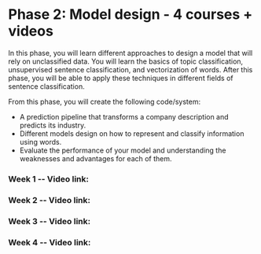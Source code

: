 # Phase 2: Model design - 4 courses + videos

In this phase, you will learn different approaches to design a model that will rely on unclassified data. You will learn the basics of topic classification, unsupervised sentence classification, and vectorization of words. After this phase, you will be able to apply these techniques in different fields of sentence classification.

From this phase, you will create the following code/system:
- A prediction pipeline that transforms a company description and predicts its industry.
- Different models design on how to represent and classify information using words.
- Evaluate the performance of your model and understanding the weaknesses and advantages for each of them.

### Week 1 -- Video link: 

### Week 2 -- Video link: 

### Week 3 -- Video link: 

### Week 4 -- Video link: 